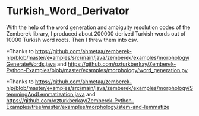 # Turkish_Word_Derivator


With the help of the word generation and ambiguity resolution codes of the Zemberek library, I produced about 200000 derived Turkish words out of 10000 Turkish word roots. Then I threw them into csv.


*Thanks to https://github.com/ahmetaa/zemberek-nlp/blob/master/examples/src/main/java/zemberek/examples/morphology/GenerateWords.java and https://github.com/ozturkberkay/Zemberek-Python-Examples/blob/master/examples/morphology/word_generation.py



*Thanks to https://github.com/ahmetaa/zemberek-nlp/blob/master/examples/src/main/java/zemberek/examples/morphology/StemmingAndLemmatization.java and https://github.com/ozturkberkay/Zemberek-Python-Examples/tree/master/examples/morphology/stem-and-lemmatize

